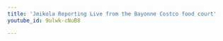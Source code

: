 ```yaml
---
title: 'Jmikola Reporting Live from the Bayonne Costco food court'
youtube_id: 9ulwk-cNuB8

---
```

